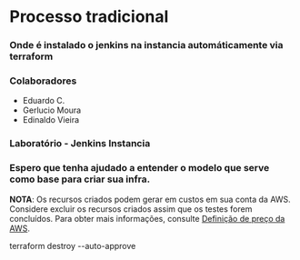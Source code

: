 # Processo tradicional

<h3>Onde é instalado o jenkins na instancia automáticamente via terraform</h3>

<h3>Colaboradores</h3>

- Eduardo C.
- Gerlucio Moura
- Edinaldo Vieira

<h3>Laboratório - Jenkins Instancia</h3>

<h3>Espero que tenha ajudado a entender o modelo que serve como base para criar sua infra.</h3>

**NOTA**: Os recursos criados podem gerar em custos em sua conta da AWS. Considere excluir os recursos criados assim que os testes forem concluídos. Para obter mais informações, consulte [Definição de preço da AWS](https://aws.amazon.com/pricing/).

terraform destroy --auto-approve
